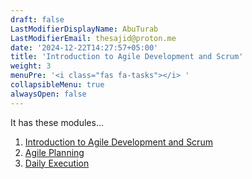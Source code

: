 ```yaml
---
draft: false
LastModifierDisplayName: AbuTurab
LastModifierEmail: thesajid@proton.me
date: '2024-12-22T14:27:57+05:00'
title: 'Introduction to Agile Development and Scrum'
weight: 3
menuPre: '<i class="fas fa-tasks"></i> '
collapsibleMenu: true
alwaysOpen: false
---
```


It has these modules...

1. [Introduction to Agile Development and Scrum](/devops-and-cloud/ibm-devops-and-se/agile-development-and-scrum/introduction-to-agile-and-scrum)
2. [Agile Planning](/devops-and-cloud/ibm-devops-and-se/agile-development-and-scrum/agile-planning)
3. [Daily Execution](/devops-and-cloud/ibm-devops-and-se/agile-development-and-scrum/daily-execution)
